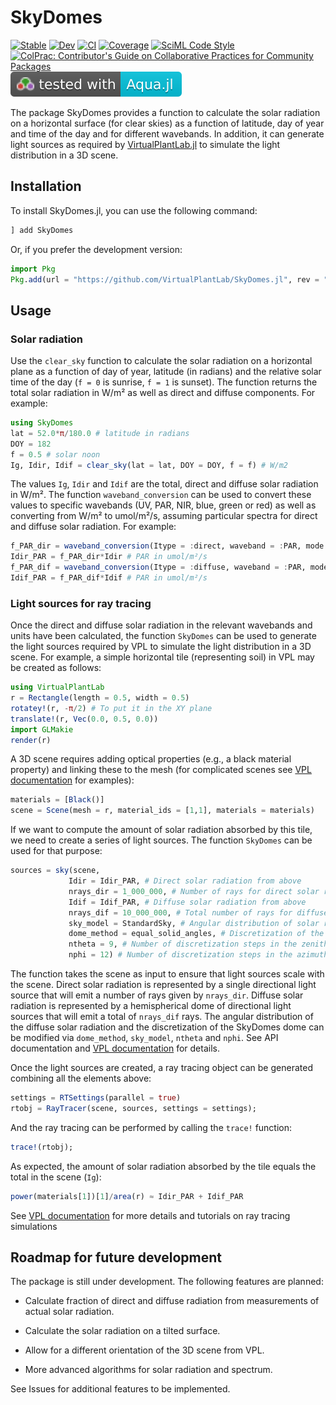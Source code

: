 # SkyDomes

[![Stable](https://img.shields.io/badge/docs-stable-blue.svg)](https://virtualplantlab.com/stable/SkyDomes/API/)
[![Dev](https://img.shields.io/badge/docs-dev-blue.svg)](https://virtualplantlab.com/dev/SkyDomes/API/)
[![CI](https://github.com/VirtualPlantLab/SkyDomes.jl/actions/workflows/CI.yml/badge.svg)](https://github.com/VirtualPlantLab/SkyDomes.jl/actions/workflows/CI.yml)
[![Coverage](https://codecov.io/gh/VirtualPlantLab/SkyDomes.jl/branch/master/graph/badge.svg)](https://codecov.io/gh/VirtualPlantLab/SkyDomes.jl)
[![SciML Code Style](https://img.shields.io/static/v1?label=code%20style&message=SciML&color=9558b2&labelColor=389826)](https://github.com/SciML/SciMLStyle)
[![ColPrac: Contributor's Guide on Collaborative Practices for Community Packages](https://img.shields.io/badge/ColPrac-Contributor's%20Guide-blueviolet)](https://github.com/SciML/ColPrac)
[![Aqua QA](https://raw.githubusercontent.com/JuliaTesting/Aqua.jl/master/badge.svg)](https://github.com/JuliaTesting/Aqua.jl)

The package SkyDomes provides a function to calculate the solar radiation on a
horizontal surface (for clear skies) as a function of latitude, day of year and
time of the day and for different wavebands. In addition, it can generate light
sources as required by [VirtualPlantLab.jl](https://github.com/VirtualPlantLab/VirtualPlantLab.jl) to
simulate the light distribution in a 3D scene.

## Installation

To install SkyDomes.jl, you can use the following command:

```julia
] add SkyDomes
```

Or, if you prefer the development version:

```julia
import Pkg
Pkg.add(url = "https://github.com/VirtualPlantLab/SkyDomes.jl", rev = "master")
```

## Usage


### Solar radiation

Use the `clear_sky` function to calculate the solar radiation on a horizontal
plane as a function of day of year, latitude (in radians) and the relative solar
time of the day (`f = 0` is sunrise, `f = 1` is sunset). The function returns
the total solar radiation in W/m² as well as direct and diffuse components. For
example:

```julia
using SkyDomes
lat = 52.0*π/180.0 # latitude in radians
DOY = 182
f = 0.5 # solar noon
Ig, Idir, Idif = clear_sky(lat = lat, DOY = DOY, f = f) # W/m2
```

The values `Ig`, `Idir` and `Idif` are the total, direct and diffuse solar
radiation in W/m². The function `waveband_conversion` can be used to convert
these values to specific wavebands (UV, PAR, NIR, blue, green or red) as well
as converting from W/m² to umol/m²/s, assuming particular spectra for
direct and diffuse solar radiation. For example:

```julia
f_PAR_dir = waveband_conversion(Itype = :direct, waveband = :PAR, mode = :flux)
Idir_PAR = f_PAR_dir*Idir # PAR in umol/m²/s
f_PAR_dif = waveband_conversion(Itype = :diffuse, waveband = :PAR, mode = :flux)
Idif_PAR = f_PAR_dif*Idif # PAR in umol/m²/s
```

### Light sources for ray tracing

Once the direct and diffuse solar radiation in the relevant wavebands and units
have been calculated, the function `SkyDomes` can be used to generate the light
sources required by VPL to simulate the light distribution in a 3D scene. For
example, a simple horizontal tile (representing soil) in VPL may be created as
follows:

```julia
using VirtualPlantLab
r = Rectangle(length = 0.5, width = 0.5)
rotatey!(r, -π/2) # To put it in the XY plane
translate!(r, Vec(0.0, 0.5, 0.0))
import GLMakie
render(r)
```

A 3D scene requires adding optical properties (e.g., a black material property)
and linking these to the mesh (for complicated scenes see [VPL documentation](http://virtualplantlab.com/)
for examples):

```julia
materials = [Black()]
scene = Scene(mesh = r, material_ids = [1,1], materials = materials)
```

If we want to compute the amount of solar radiation absorbed by this tile, we
need to create a series of light sources. The function `SkyDomes` can be used for
that purpose:

```julia
sources = sky(scene,
             Idir = Idir_PAR, # Direct solar radiation from above
             nrays_dir = 1_000_000, # Number of rays for direct solar radiation
             Idif = Idif_PAR, # Diffuse solar radiation from above
             nrays_dif = 10_000_000, # Total number of rays for diffuse solar radiation
             sky_model = StandardSky, # Angular distribution of solar radiation
             dome_method = equal_solid_angles, # Discretization of the SkyDomes dome
             ntheta = 9, # Number of discretization steps in the zenith angle
             nphi = 12) # Number of discretization steps in the azimuth angle
```

The function takes the scene as input to ensure that light sources scale with
the scene. Direct solar radiation is represented by a single directional light
source that will emit a number of rays given by `nrays_dir`. Diffuse solar
radiation is represented by a hemispherical dome of directional light sources
that will emit a total of `nrays_dif` rays. The angular distribution of the
diffuse solar radiation and the discretization of the SkyDomes dome can be modified
via `dome_method`, `sky_model`, `ntheta` and `nphi`. See API documentation and
[VPL documentation](http://virtualplantlab.com/) for details.

Once the light sources are created, a ray tracing object can be generated
combining all the elements above:

```julia
settings = RTSettings(parallel = true)
rtobj = RayTracer(scene, sources, settings = settings);
```

And the ray tracing can be performed by calling the `trace!` function:

```julia
trace!(rtobj);
```

As expected, the amount of solar radiation absorbed by the tile equals the
total in the scene (`Ig`):

```julia
power(materials[1])[1]/area(r) ≈ Idir_PAR + Idif_PAR
```

See [VPL documentation](http://virtualplantlab.com/) for more details and
tutorials on ray tracing simulations

## Roadmap for future development

The package is still under development. The following features are planned:

- Calculate fraction of direct and diffuse radiation from measurements of actual
solar radiation.

- Calculate the solar radiation on a tilted surface.

- Allow for a different orientation of the 3D scene from VPL.

- More advanced algorithms for solar radiation and spectrum.

See Issues for additional features to be implemented.
